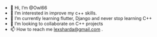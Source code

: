 - 👋 Hi, I’m @Owl66
- 👀 I’m interested in improve my c++ skills.
- 🌱 I’m currently learning flutter, Django and never stop learning C++
- 💞️ I’m looking to collaborate on C++ projects
- 📫 How to reach me lexsharda@gmail.com .

<!---
Owl66/Owl66 is a ✨ special ✨ repository because its `README.md` (this file) appears on your GitHub profile.
You can click the Preview link to take a look at your changes.
--->
